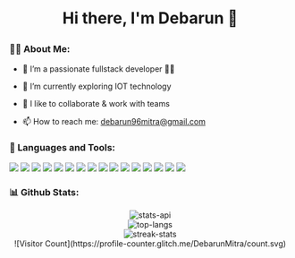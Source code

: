 # <p align="center">Hi there, I'm Debarun 👋</p>


<!-- **DebarunMitra/DebarunMitra** is a ✨ _special_ ✨ repository because its `README.md` (this file) appears on your GitHub profile. -->

### 🙋‍♂️ About Me:

- 🔭 I’m a passionate fullstack developer 👨‍💻
  
- 🌱 I’m currently exploring IOT technology
  
- 👯 I like to collaborate & work with teams
<!-- - 💬 Ask me about ...
-  ⚡ Fun fact: ... -->
- 📫 How to reach me: debarun96mitra@gmail.com


### 🚀 Languages and Tools:
<p align="left">
<img src="https://img.icons8.com/color/48/000000/html-5--v1.png"/>
<img src="https://img.icons8.com/color/48/000000/css3.png"/>
<img src="https://img.icons8.com/color/48/000000/javascript--v1.png"/>
<img src="https://img.icons8.com/color/48/000000/java-coffee-cup-logo--v1.png"/>
<img src="https://img.icons8.com/color/48/000000/react-native.png"/>
<img src="https://img.icons8.com/color/48/000000/mongodb.png"/>
<img src="https://img.icons8.com/color/48/000000/spring-logo.png"/>
<img src="https://img.icons8.com/color/48/000000/postgreesql.png"/>
<img src="https://img.icons8.com/fluency/48/000000/mysql-logo.png"/>
<img src="https://img.icons8.com/external-tal-revivo-shadow-tal-revivo/48/000000/external-nodejs-is-an-open-source-cross-platform-javascript-run-time-environment-logo-shadow-tal-revivo.png"/>
<img src="https://img.icons8.com/color/48/000000/firebase.png"/>
<img src="https://img.icons8.com/officel/40/000000/php-logo.png"/>
<img src="https://img.icons8.com/color/48/000000/material-ui.png"/>
<img src="https://img.icons8.com/color/48/000000/bootstrap.png"/>
<img src="https://img.icons8.com/external-tal-revivo-shadow-tal-revivo/48/000000/external-netlify-a-cloud-computing-company-that-offers-hosting-and-serverless-backend-services-for-static-websites-logo-shadow-tal-revivo.png"/>
<img src="https://img.icons8.com/color/48/000000/heroku.png"/>
</p>

### 📊 Github Stats:

<p align="center">
<img src="https://github-readme-stats.vercel.app/api?username=DebarunMitra" alt="stats-api"/>
</br>
<img src="https://github-readme-stats.vercel.app/api/top-langs/?username=DebarunMitra" alt="top-langs"/>
</br>
<img src="https://github-readme-streak-stats.herokuapp.com/?user=DebarunMitra" alt="streak-stats"/>
</br>
![Visitor Count](https://profile-counter.glitch.me/DebarunMitra/count.svg)
</p>

